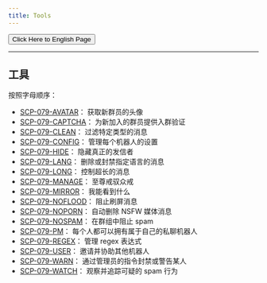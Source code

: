 ```yaml
---
title: Tools
---
```


<link rel="stylesheet" href="/css/chinese.css">
<button onmouseover="PlaySound('totop1')" onmouseout="StopSound('totop1')" onclick="window.location.href = '/tools/';" class="en">Click Here to English Page</button>

---

## 工具

按照字母顺序：

- [SCP-079-AVATAR](/avatar-zh/)：
获取新群员的头像
- [SCP-079-CAPTCHA](/captcha-zh/)：
为新加入的群员提供入群验证
- [SCP-079-CLEAN](/clean-zh/)：
过滤特定类型的消息
- [SCP-079-CONFIG](/config-zh/)：
管理每个机器人的设置
- [SCP-079-HIDE](/hide/)：
隐藏真正的发信者
- [SCP-079-LANG](/lang/)：
删除或封禁指定语言的消息
- [SCP-079-LONG](/long/)：
控制超长的消息
- [SCP-079-MANAGE](/manage/)：
至尊戒驭众戒
- [SCP-079-MIRROR](/mirror/)：
我能看到什么
- [SCP-079-NOFLOOD](/noflood/)：
阻止刷屏消息
- [SCP-079-NOPORN](/noporn/)：
自动删除 NSFW 媒体消息
- [SCP-079-NOSPAM](/nospam/)：
在群组中阻止 spam
- [SCP-079-PM](/pm-zh/)：
每个人都可以拥有属于自己的私聊机器人
- [SCP-079-REGEX](/regex/)：
管理 regex 表达式
- [SCP-079-USER](/user-zh/)：
邀请并协助其他机器人
- [SCP-079-WARN](/warn/)：
通过管理员的指令封禁或警告某人
- [SCP-079-WATCH](/watch/)：
观察并追踪可疑的 spam 行为

<audio src="/audio/page/tools.ogg" autoplay></audio>

